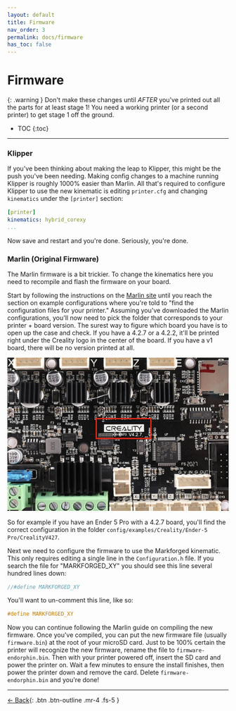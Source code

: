 ```yaml
---
layout: default
title: Firmware
nav_order: 3
permalink: docs/firmware
has_toc: false
---
```


# Firmware

{: .warning }
Don't make these changes until *AFTER* you've printed out all the parts for at least stage 1! You need a working printer (or a second printer) to get stage 1 off the ground.

- TOC
{:toc}

---

### Klipper

If you've been thinking about making the leap to Klipper, this might be the push you've been needing. Making config changes to a machine running Klipper is roughly 1000% easier than Marlin. All that's required to configure Klipper to use the new kinematic is editing `printer.cfg` and changing `kinematics` under the `[printer]` section:

```yml
[printer]
kinematics: hybrid_corexy
...
```

Now save and restart and you're done. Seriously, you're done.

### Marlin (Original Firmware)

The Marlin firmware is a bit trickier. To change the kinematics here you need to recompile and flash the firmware on your board.

Start by following the instructions on the [Marlin site](https://marlinfw.org/docs/basics/install_platformio_vscode.html) until you reach the section on example configurations where you're told to "find the configuration files for your printer." Assuming you've downloaded the Marlin configurations, you'll now need to pick the folder that corresponds to your printer + board version. The surest way to figure which board you have is to open up the case and check. If you have a 4.2.7 or a 4.2.2, it'll be printed right under the Creality logo in the center of the board. If you have a v1 board, there will be no version printed at all.

![Endorphin stage 1](/assets/images/docs/getting-started/board.png)

So for example if you have an Ender 5 Pro with a 4.2.7 board, you'll find the correct configuration in the folder `config/examples/Creality/Ender-5 Pro/CrealityV427`.

Next we need to configure the firmware to use the Markforged kinematic. This only requires editing a single line in the `Configuration.h` file. If you search the file for "MARKFORGED_XY" you should see this line several hundred lines down:

```c
//#define MARKFORGED_XY
```

You'll want to un-comment this line, like so:

```c
#define MARKFORGED_XY
```

Now you can continue following the Marlin guide on compiling the new firmware. Once you've compiled, you can put the new firmware file (usually `firmware.bin`) at the root of your microSD card. Just to be 100% certain the printer will recognize the new firmware, rename the file to `firmware-endorphin.bin`. Then with your printer powered off, insert the SD card and power the printer on. Wait a few minutes to ensure the install finishes, then power the printer down and remove the card. Delete `firmware-endorphin.bin` and you're done!

---

[← Back](/docs/stages/stage-3){: .btn .btn-outline .mr-4 .fs-5 }
